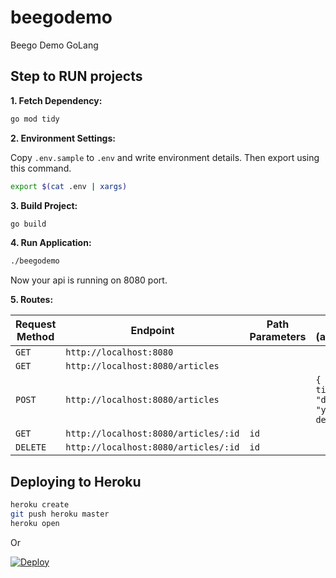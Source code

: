 # beegodemo

Beego Demo GoLang

## Step to RUN projects

**1. Fetch Dependency:**

```sh
go mod tidy
```

**2. Environment Settings:**

Copy `.env.sample` to `.env` and write environment details. Then export using this command.

```sh
export $(cat .env | xargs)
```

**3. Build Project:**

```sh
go build
```

**4. Run Application:**

```sh
./beegodemo
```

Now your api is running on 8080 port.

**5. Routes:**

| Request Method | Endpoint                             | Path Parameters | Body (application/json)                                        | Query Parameters |
| -------------- | ------------------------------------ | --------------- | -------------------------------------------------------------- | ---------------- |
| `GET`          | `http://localhost:8080`              |                 |                                                                |                  |
| `GET`          | `http://localhost:8080/articles`     |                 |                                                                |                  |
| `POST`         | `http://localhost:8080/articles`     |                 | `{ "title": "your title", "description": "your description" }` |                  |
| `GET`          | `http://localhost:8080/articles/:id` | `id`            |                                                                |                  |
| `DELETE`       | `http://localhost:8080/articles/:id` | `id`            |                                                                |                  |

## Deploying to Heroku

```sh
heroku create
git push heroku master
heroku open
```

Or

[![Deploy](https://www.herokucdn.com/deploy/button.png)](https://heroku.com/deploy)
